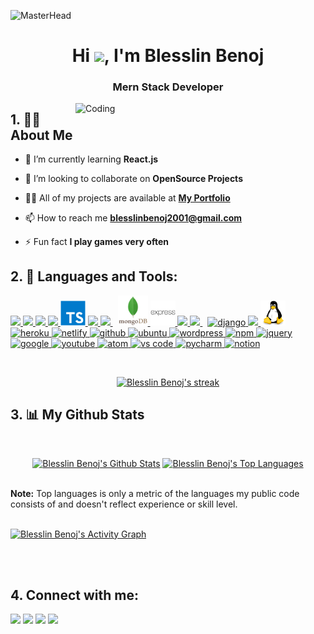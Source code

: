 

![MasterHead](https://camo.githubusercontent.com/c1dcb74cc1c1835b1d716f5051499a2814c683c806b15f04b0eba492863703e9/68747470733a2f2f63646e2e6472696262626c652e636f6d2f75736572732f3733303730332f73637265656e73686f74732f363538313234332f6176656e746f2e676966)




<h1 align="center">Hi <img src="https://raw.githubusercontent.com/MartinHeinz/MartinHeinz/master/wave.gif" width="30px">, I'm Blesslin Benoj</h1>
<h3 align="center">Mern Stack Developer</h3>
<img align="right" alt="Coding" width="400" src="https://camo.githubusercontent.com/cae12fddd9d6982901d82580bdf321d81fb299141098ca1c2d4891870827bf17/68747470733a2f2f6d69726f2e6d656469756d2e636f6d2f6d61782f313336302f302a37513379765349765f7430696f4a2d5a2e676966">


## 1. 🙋‍♂️ About Me


- 🌱 I’m currently learning **React.js**

- 👯 I’m looking to collaborate on **OpenSource Projects**

- 👨‍💻 All of my projects are available at **[My Portfolio](https://blesslinbenoj.github.io/)**

- 📫 How to reach me **blesslinbenoj2001@gmail.com**

- ⚡ Fun fact **I play games very often**

## 2. 🚀 Languages and Tools:

<p align="left"> 
    <a href="https://www.w3.org/html/" target="_blank"> <img src="https://img.icons8.com/color/48/000000/html-5.png"/> </a>
    <a href="https://www.w3schools.com/css/" target="_blank"> <img src="https://img.icons8.com/color/48/000000/css3.png"/> </a> 
    <a href="https://getbootstrap.com" target="_blank"> <img src="https://img.icons8.com/color/48/000000/bootstrap.png"/> </a>
    <a href="https://developer.mozilla.org/en-US/docs/Web/JavaScript" target="_blank"> <img src="https://img.icons8.com/color/48/000000/javascript.png"/> </a> 
    <a href="https://www.typescriptlang.org/" target="_blank"> <img src="https://raw.githubusercontent.com/devicons/devicon/master/icons/typescript/typescript-original.svg" alt="typescript" width="40" height="40"/> </a>
    <a href="https://reactjs.org/" target="_blank"> <img src="https://img.icons8.com/color/48/000000/react-native.png"/> </a>
    <a style="padding-right:8px;" href="https://nodejs.org" target="_blank"> <img src="https://img.icons8.com/color/48/000000/nodejs.png"/> </a> 
    <a href="https://www.mongodb.com/" target="_blank"> <img src="https://raw.githubusercontent.com/devicons/devicon/master/icons/mongodb/mongodb-original-wordmark.svg" alt="mongodb" width="48" height="48"/> </a> 
    <a href="https://expressjs.com" target="_blank"> <img src="https://raw.githubusercontent.com/devicons/devicon/master/icons/express/express-original-wordmark.svg" alt="express" width="40" height="40"/> </a>
    <a href="https://www.python.org" target="_blank"> <img src="https://img.icons8.com/color/48/000000/python.png"/> </a>
    <a style="padding-right:8px;" href="https://www.mysql.com/" target="_blank"> <img src="https://img.icons8.com/fluent/50/000000/mysql-logo.png"/> </a>
    <a href="https://docs.djangoproject.com/" target="_blank"> <img src="https://cdn.worldvectorlogo.com/logos/django.svg" alt="django" width="40" height="40"/> </a>
    <a href="https://git-scm.com/" target="_blank"> <img src="https://img.icons8.com/color/48/000000/git.png"/> </a> 
    <a href="https://www.linux.org/" target="_blank"> <img src="https://raw.githubusercontent.com/devicons/devicon/master/icons/linux/linux-original.svg" alt="linux" width="40" height="40"/> </a>
    <a href="https://heroku.com" target="_blank"> <img src="https://www.vectorlogo.zone/logos/heroku/heroku-icon.svg" alt="heroku" width="40" height="40"/> </a> 
    <a href="https://www.netlify.com/" target="_blank"> <img src="https://img.icons8.com/external-tal-revivo-shadow-tal-revivo/48/000000/external-netlify-a-cloud-computing-company-that-offers-hosting-and-serverless-backend-services-for-static-websites-logo-shadow-tal-revivo.png" alt="netlify" width="40" height="40"/> </a> 
    <a href="https://github.com" target="_blank"> <img src="https://img.icons8.com/fluency/48/000000/github.png" alt="github" width="48" height="48"/> </a> 
    <a href="https://ubuntu.com" target="_blank"> <img src="https://img.icons8.com/color/48/000000/ubuntu--v1.png" alt="ubuntu" width="48" height="48"/> </a>
    <a href="https://wordpress.com" target="_blank"> <img src="https://img.icons8.com/fluency/48/000000/wordpress.png" alt="wordpress" width="48" height="48"/> </a>
    <a href="https://npm.com" target="_blank"> <img src="https://img.icons8.com/color/48/000000/npm.png" alt="npm" width="48" height="48"/> </a>
    <a href="https://jquery.com" target="_blank"> <img src="https://img.icons8.com/external-tal-revivo-shadow-tal-revivo/48/000000/external-jquery-is-a-javascript-library-designed-to-simplify-html-logo-shadow-tal-revivo.png" alt="jquery" width="40" height="40"/> </a>
    <a href="https://google.com" target="_blank"> <img src="https://img.icons8.com/color/48/000000/google-logo.png" alt="google" width="48" height="48"/> </a>
    <a href="https://youtube.com" target="_blank"> <img src="https://img.icons8.com/color/48/000000/youtube-play.png" alt="youtube" width="48" height="48"/> </a>
    <a href="https://atom.com" target="_blank"> <img src="https://img.icons8.com/ios/50/000000/atom-editor.png" alt="atom" width="48" height="48"/> </a>
    <a href="https://visualstudio.com" target="_blank"> <img src="https://img.icons8.com/color/48/000000/visual-studio-code-2019.png" alt="vs code" width="48" height="48"/> </a>
    <a href="https://jetbrains.com" target="_blank"> <img src="https://img.icons8.com/color/48/000000/pycharm.png" alt="pycharm" width="48" height="48"/> </a>
    <a href="https://notion.so" target="_blank"> <img src="https://img.icons8.com/color/48/000000/notion--v1.png" alt="notion" width="48" height="48"/> </a>

  
    
</p>

<!-- [![React Badge](https://img.shields.io/badge/-React-61DBFB?style=for-the-badge&labelColor=black&logo=react&logoColor=61DBFB)](#)  [![Javascript Badge](https://img.shields.io/badge/-Javascript-F0DB4F?style=for-the-badge&labelColor=black&logo=javascript&logoColor=F0DB4F)](#) [![Typescript Badge](https://img.shields.io/badge/-Typescript-007acc?style=for-the-badge&labelColor=black&logo=typescript&logoColor=007acc)](#) [![Nodejs Badge](https://img.shields.io/badge/-Nodejs-3C873A?style=for-the-badge&labelColor=black&logo=node.js&logoColor=3C873A)](#) [![GraphQL Badge](https://img.shields.io/badge/-GraphQl-e535ab?style=for-the-badge&labelColor=black&logo=node.js&logoColor=e535ab)](#) -->
<br/>

<p align="center">
    <a href="https://github.com/blesslinbenoj/github-readme-streak-stats">
        <img title="🔥 Get streak stats for your profile at git.io/streak-stats" alt="Blesslin Benoj's streak" src="https://github-readme-streak-stats.herokuapp.com/?user=blesslinbenoj&theme=black-ice&hide_border=true&stroke=0000&background=060A0CD0"/>
    </a>
</p>

## 3. 📊 My Github Stats

  <br/>

<p align="center">
    <a href="https://github.com/blesslinbenoj/github-readme-stats"><img alt="Blesslin Benoj's Github Stats" src="https://github-readme-stats.vercel.app/api?username=blesslinbenoj&show_icons=true&count_private=true&theme=react&hide_border=true&bg_color=0D1117" /></a>
  <a href="https://github.com/blesslinbenoj/github-readme-stats"><img alt="Blesslin Benoj's Top Languages" src="https://github-readme-stats.vercel.app/api/top-langs/?username=blesslinbenoj&langs_count=8&count_private=true&layout=compact&theme=react&hide_border=true&bg_color=0D1117" /></a>
</p>
  <br/>
  <b>Note:</b> Top languages is only a metric of the languages my public code consists of and doesn't reflect experience or skill level.


<br/>
<br/>

<a href="https://github.com/blesslinbenoj/github-readme-activity-graph"><img alt="Blesslin Benoj's Activity Graph" src="https://activity-graph.herokuapp.com/graph?username=blesslinbenoj&bg_color=0D1117&color=5BCDEC&line=39FF14&point=FFFFFF&hide_border=true" /></a>

<br/>
<br/>

## 4. Connect with me:
<p align="left">

<a href = "https://linkedin.com/in/blesslinbenoj"><img src="https://img.icons8.com/fluent/48/000000/linkedin.png"/></a>
<a href = "https://twitter.com/blesslinbenoj"><img src="https://img.icons8.com/fluent/48/000000/twitter.png"/></a>
<a href = "https://instagram.com/risk.x.33"><img src="https://img.icons8.com/fluent/48/000000/instagram-new.png"/></a>
<a href = "https://t.me/Blesslinbenoj"><img src="https://img.icons8.com/color/48/000000/telegram-app--v1.png"/></a>

</p>

<!--## 5. ❤ Views and Followers
<a href="https://github.com/Meghna-DAS/github-profile-views-counter">
    <img src="https://komarev.com/ghpvc/?username=blesslinbenoj">
</a>
<a href="https://github.com/blesslinbenoj?tab=followers"><img src="https://img.shields.io/github/followers/blesslinbenoj?label=Followers&style=social" alt="GitHub Badge"></a>  -->
